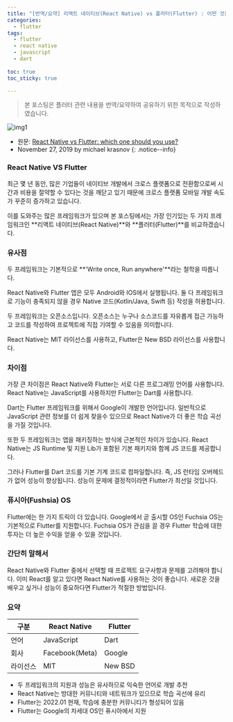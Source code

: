 ```yaml
---
title: "[번역/요약] 리액트 네이티브(React Native) vs 플러터(Flutter) : 어떤 것을 사용해야 할까요?"
categories:
  - flutter
tags:
  - flutter
  - react native
  - javascript
  - dart
  
toc: true
toc_sticky: true

---
```


> 본 포스팅은 플러터 관련 내용을 번역/요약하여 공유하기 위한 목적으로 작성하였습니다.

![img1](https://i0.wp.com/everyday.codes/wp-content/uploads/2019/11/React-Native-Vs-Flutter-Difference-1.jpg?w=1200&ssl=1)

* 원문: [React Native vs Flutter: which one should you use?](https://everyday.codes/mobile/react-native-vs-flutter-which-one-should-you-use/#more-95)
* November 27, 2019 by michael krasnov
{: .notice--info}


### React Native VS Flutter

최근 몇 년 동안, 많은 기업들이 네이티브  개발에서 크로스 플랫폼으로 전환함으로써 시간과 비용을 절약할 수 있다는 것을 깨닫고 있기 때문에 크로스 플랫폼 모바일 개발 속도가 꾸준히 증가하고 있습니다. 

이를 도와주는 많은 프레임워크가 있으며 본 포스팅에서는 가장 인기있는 두 가지 프레임워크인 **리액트 네이티브(React Native)**와 **플러터(Flutter)**를 비교하겠습니다.


### 유사점

두 프레임워크는 기본적으로 **'Write once, Run anywhere'**라는 철학을 따릅니다.

React Native와 Flutter 앱은 모두 Android와 IOS에서 실행됩니다. 둘 다 프레임워크로 기능이 충족되지 않을 경우 Native 코드(Kotlin/Java, Swift 등) 작성을 허용합니다.

두 프레임워크는 오픈소스입니다. 오픈소스는 누구나 소스코드를 자유롭게 접근 가능하고 코드를 작성하여 프로젝트에 직접 기여할 수 있음을 의미합니다.

React Native는 MIT 라이선스를 사용하고, Flutter은 New BSD 라이선스를 사용합니다.


### 차이점

가장 큰 차이점은 React Native와 Flutter는 서로 다른 프로그래밍 언어를 사용합니다. React Native는 JavaScript를 사용하지만 Flutter는 Dart를 사용합니다. 

Dart는 Flutter 프레임워크를 위해서 Google이 개발한 언어입니다. 일반적으로 JavaScript 관련 정보를 더 쉽게 찾을수 있으므로 React Native가 더 좋은 학습 곡선을 가질 것입니다.

또한 두 프레임워크는 앱을 패키징하는 방식에 근본적인 차이가 있습니다. React Native는 JS Runtime 및 지원 Lib가 포함된 기본 패키지와 함께 JS 코드를 제공합니다. 

그러나 Flutter를 Dart 코드를 기본 기계 코드로 컴파일합니다. 즉, JS 런타임 오버헤드가 없어 성능이 향상됩니다. 성능이 문제에 결정적이라면 Flutter가 최선일 것입니다.


### 퓨시아(Fushsia) OS

Flutter에는 한 가지 트릭이 더 있습니다. Google에서 곧 출시할 OS인 Fuchsia OS는 기본적으로 Flutter를 지원합니다. Fuchsia OS가 관심을 끌 경우 Flutter 학습에 대한 투자는 더 높은 수익을 얻을 수 있을 것입니다.


### 간단히 말해서

React Native와 Flutter 중에서 선택할 때 프로젝트 요구사항과 문제를 고려해야 합니다. 이미 React를 알고 있다면 React Native를 사용하는 것이 좋습니다. 새로운 것을 배우고 싶거나 성능이 중요하다면 Flutter가 적절한 방법입니다.


### 요약

구분 | React Native | Flutter
---------- | ---------- | ----------
언어 | JavaScript | Dart
회사 | Facebook(Meta) | Google
라이선스 | MIT | New BSD

* 두 프레임워크의 지원과 성능은 유사하므로 익숙한 언어로 개발 추천
* React Native는 방대한 커뮤니티와 네트워크가 있으므로 학습 곡선에 유리
* Flutter는 2022.01 현재, 학습에 충분한 커뮤니티가 형성되어 있음
* Flutter는 Google의 차세대 OS인 퓨시아에서 지원
